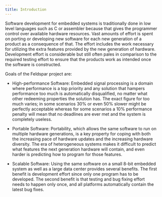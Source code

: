 ```yaml
---
title: Introduction 
---
```


Software development for embedded systems is traditionally done in low level languages such as C or assembler because that gives the programmer control over available hardware resources. Vast amounts of effort is spent on porting or developing new software for each new generation of a product as a consequence of that. The effort includes the work necessary for utilizing the extra features provided by the new generation of hardware. Development effort is considerable but still often pales in comparison to the required testing effort to ensure that the products work as intended once the software is constructed.


Goals of the Feldspar project are:

* High-performance Software: 
Embedded signal processing is a domain where performance is a top priority and any solution that hampers performance too much is automatically disqualified, no matter what other redeeming properties the solution has. The exact figure for too much varies; in some scenarios 30% or even 50% slower might be perfectly acceptable whereas for some scenarios a 10% performance penalty will mean that no deadlines are ever met and the system is completely useless.

* Portable Software: 
Portability, which allows the same software to run on multiple hardware generations, is a key property for coping with both the increasing pace of hardware updates and the increasing hardware diversity. The era of heterogeneous systems makes it difficult to predict what features the next generation hardware will contain, and even harder is predicting how to program for those features.

* Scalable Software: 
Using the same software on a small 8-bit embedded system as well as a large data center provides several benefits. The first benefit is development effort since only one program has to be developed. The second benefit is that testing and bug fixing effort needs to happen only once, and all platforms automatically contain the latest bug fixes.
